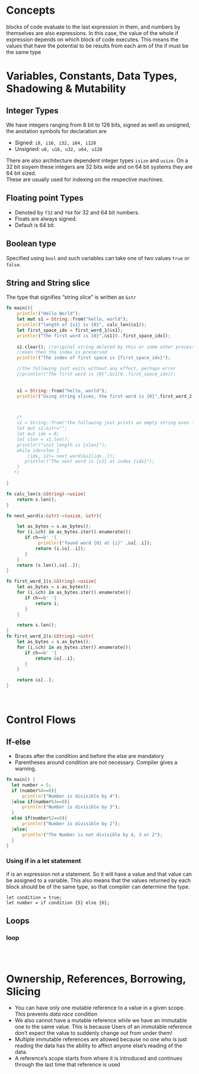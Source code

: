 # Concepts
blocks of code evaluate to the last expression in them, and numbers by themselves are also expressions. In this case, the value of the whole if expression depends on which block of code executes. This means the values that have the potential to be results from each arm of the if must be the same type



# Variables, Constants, Data Types, Shadowing & Mutability

## Integer Types
We have integers ranging from 8 bit to 128 bits, signed as well as unsigned, the anotation symbols for declaration are
- Signed: `i8, i16, i32, i64, i128`
- Unsigned: `u8, u16, u32, u64, u128`

There are also architecture dependent integer types `isize` and `usize`. On a 32 bit sisyem these integers are 32 bits wide and on 64 bit systems they are 64 bit sized.  
These are usually used for indexing on the respective machines.


## Floating point Types
- Denoted by `f32` and `f64` for 32 and 64 bit numbers. 
- Floats are always signed.
- Default is 64 bit.

## Boolean type
Specified using `bool` and such variables can take one of two values `true` or `false`.

## String and String slice

The type that signifies “string slice” is written as `&str`


```Rust
fn main(){
    println!("Hello World");
    let mut s1 = String::from("hello, world");
    println!("length of {s1} is {0}", calc_len(&s1));
    let first_space_idx = first_word_1(&s1);
    println!("The first word is {0}",&s1[0..first_space_idx]);
    
    s1.clear(); //original string deleted by this or some other process 
    //even then the index is preserved
    println!("The index of first space is {first_space_idx}");

    //the following just exits without any effect, perhaps error 
    //println!("The first word is {0}",&s1[0..first_space_idx]);
    
    
    s1 = String::from("hello, world");
    println!("Using string slices, the first word is {0}",first_word_2(&s1));



    /*
    s1 = String::from("the following just prints an empty string even if index is valid");
    let mut s2:&str="";
    let mut idx = 0;
    let slen = s1.len();
    println!("init length is {slen}");
    while idx<slen {
        (idx, s2)= next_word(&s1[idx..]);
       println!("The next word is {s2} at index {idx}");
    }
   */ 

}

fn calc_len(s:&String)->usize{
    return s.len();
}

fn next_word(s:&str)->(usize, &str){

    let as_bytes = s.as_bytes();
    for (i,&ch) in as_bytes.iter().enumerate(){
       if ch==b' '{
            println!("found word {0} at {i}" ,&s[..i]);
           return (i,&s[..i]);
       }
    }
    return (s.len(),&s[..]);
}

fn first_word_1(s:&String)->usize{
    let as_bytes = s.as_bytes();
    for (i,&ch) in as_bytes.iter().enumerate(){
       if ch==b' '{
           return i;
       }
    }

    return s.len();
}
fn first_word_2(s:&String)->&str{
    let as_bytes = s.as_bytes();
    for (i,&ch) in as_bytes.iter().enumerate(){
       if ch==b' '{
           return &s[..i];
       }
    }

    return &s[..];
}




```

# Control Flows

## If-else


- Braces after the condition and before the else are mandatory
- Parentheses around condition are not necessary. Compiler gives a warning.
```Rust
fn main() {
  let number = 5;
  if (number%4==0){  
      println!("Number is divisible by 4");
  }else if(number%3==0){
      println!("Number is divisible by 3");
  }
  else if(number%2==0){
      println!("Number is divisible by 2");
  }else{
      println!("The Number is not divisible by 4, 3 or 2");
  }
}
```

### Using if in a let statement
if is an expression not a statement. So it will have a value and that value can be assigned to a variable. This also means that the values returned by each block should be of the same type, so that compiler can determine the type.

```
let condition = true;
let number = if condition {5} else {6};

```


## Loops


### loop




```



```



# Ownership, References, Borrowing, Slicing

- You can have only one mutable reference to a value in a given scope. This prevents _data race_ condition
- We also cannot have a mutable reference while we have an immutable one to the same value. This is because Users of an immutable reference don’t expect the value to suddenly change out from under them!
- Multiple immutable references are allowed because no one who is just reading the data has the ability to affect anyone else’s reading of the data.
- A reference’s scope starts from where it is introduced and continues through the last time that reference is used
